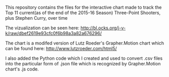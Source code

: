 This repository contains the files for the interactive chart made to track the Top 11 current(as of the end of the 2015-16 Season) Three-Point Shooters, plus Stephen Curry, over time

The vizualization can be seen here: http://bl.ocks.org/j-v-k/raw/dbef2619e93cfc0f6b98a3a82a676296/

The chart is a modifed version of Lutz Roeder's Grapher.Motion chart which can be found here: http://www.lutzroeder.com/html5/

I also added the Python code which I created and used to convert .csv files into the particular form of .json file which is recognized by Grapher.Motion chart's .js code. 

